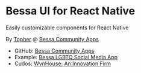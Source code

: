 # Bessa UI for React Native

Easily customizable components for React Native

By [Topher](https://www.linkedin.com/in/topherjamesknoll/) @ [Bessa Community Apps](https://bessaapps.com)

* GitHub: [Bessa Community Apps](https://github.com/bessaapps/bessa-ui)
* Example: [Bessa LGBTQ Social Media App](https://getbessa.com)
* Cudos: [WynHouse: An Innovation Firm](https://www.wynhouse.co/)
